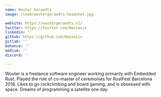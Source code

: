 ```yaml
---
name: Wouter Geraedts
image: /team/woutergeraedts-headshot.jpg

website: https://woutergeraedts.nl/
twitter: https://twitter.com/Wassasin
linkedin: ''
github: https://github.com/Wassasin
gitlab: ''
behance: ''
medium: ''
discord: ''

---
```

Wouter is a freelance software engineer working primarily with Embedded Rust. Played the role of co-master of ceremonies for RustFest Barcelona 2018. Likes to go rockclimbing and board gaming, and is obsessed with space. Dreams of programming a satellite one day.
